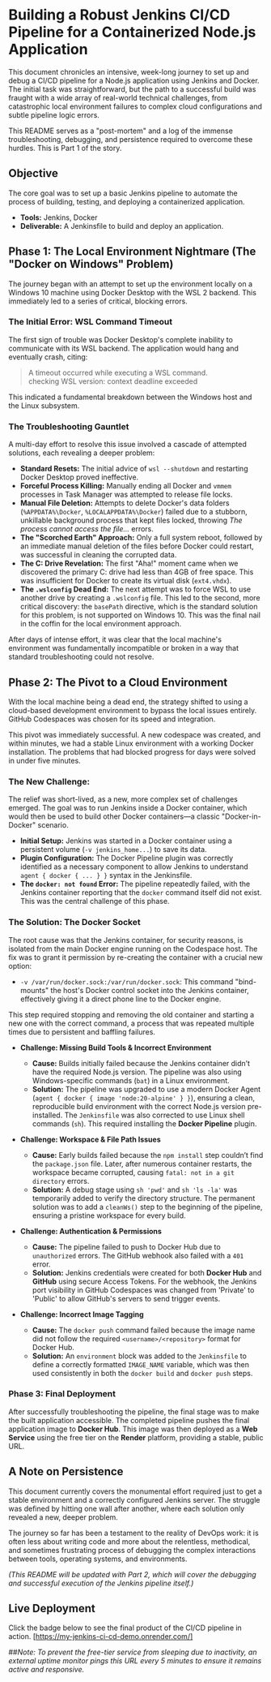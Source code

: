 # Building a Robust Jenkins CI/CD Pipeline for a Containerized Node.js Application

This document chronicles an intensive, week-long journey to set up and debug a CI/CD pipeline for a Node.js application using Jenkins and Docker. The initial task was straightforward, but the path to a successful build was fraught with a wide array of real-world technical challenges, from catastrophic local environment failures to complex cloud configurations and subtle pipeline logic errors.

This README serves as a "post-mortem" and a log of the immense troubleshooting, debugging, and persistence required to overcome these hurdles. This is Part 1 of the story.

## Objective

The core goal was to set up a basic Jenkins pipeline to automate the process of building, testing, and deploying a containerized application.

- **Tools:** Jenkins, Docker  
- **Deliverable:** A Jenkinsfile to build and deploy an application.

## Phase 1: The Local Environment Nightmare (The "Docker on Windows" Problem)

The journey began with an attempt to set up the environment locally on a Windows 10 machine using Docker Desktop with the WSL 2 backend. This immediately led to a series of critical, blocking errors.

### The Initial Error: WSL Command Timeout

The first sign of trouble was Docker Desktop's complete inability to communicate with its WSL backend. The application would hang and eventually crash, citing:

> A timeout occurred while executing a WSL command.  
> checking WSL version: context deadline exceeded  

This indicated a fundamental breakdown between the Windows host and the Linux subsystem.

### The Troubleshooting Gauntlet

A multi-day effort to resolve this issue involved a cascade of attempted solutions, each revealing a deeper problem:

- **Standard Resets:** The initial advice of `wsl --shutdown` and restarting Docker Desktop proved ineffective.  
- **Forceful Process Killing:** Manually ending all Docker and `vmmem` processes in Task Manager was attempted to release file locks.  
- **Manual File Deletion:** Attempts to delete Docker's data folders (`%APPDATA%\Docker`, `%LOCALAPPDATA%\Docker`) failed due to a stubborn, unkillable background process that kept files locked, throwing _The process cannot access the file..._ errors.  
- **The "Scorched Earth" Approach:** Only a full system reboot, followed by an immediate manual deletion of the files before Docker could restart, was successful in cleaning the corrupted data.  
- **The C: Drive Revelation:** The first "Aha!" moment came when we discovered the primary C: drive had less than 4GB of free space. This was insufficient for Docker to create its virtual disk (`ext4.vhdx`).  
- **The `.wslconfig` Dead End:** The next attempt was to force WSL to use another drive by creating a `.wslconfig` file. This led to the second, more critical discovery: the `basePath` directive, which is the standard solution for this problem, is not supported on Windows 10. This was the final nail in the coffin for the local environment approach.  

After days of intense effort, it was clear that the local machine's environment was fundamentally incompatible or broken in a way that standard troubleshooting could not resolve.

## Phase 2: The Pivot to a Cloud Environment

With the local machine being a dead end, the strategy shifted to using a cloud-based development environment to bypass the local issues entirely. GitHub Codespaces was chosen for its speed and integration.

This pivot was immediately successful. A new codespace was created, and within minutes, we had a stable Linux environment with a working Docker installation. The problems that had blocked progress for days were solved in under five minutes.

### The New Challenge:

The relief was short-lived, as a new, more complex set of challenges emerged. The goal was to run Jenkins inside a Docker container, which would then be used to build other Docker containers—a classic "Docker-in-Docker" scenario.

- **Initial Setup:** Jenkins was started in a Docker container using a persistent volume (`-v jenkins_home...`) to save its data.  
- **Plugin Configuration:** The Docker Pipeline plugin was correctly identified as a necessary component to allow Jenkins to understand `agent { docker { ... } }` syntax in the Jenkinsfile.  
- **The `docker: not found` Error:** The pipeline repeatedly failed, with the Jenkins container reporting that the `docker` command itself did not exist. This was the central challenge of this phase.  

### The Solution: The Docker Socket

The root cause was that the Jenkins container, for security reasons, is isolated from the main Docker engine running on the Codespace host. The fix was to grant it permission by re-creating the container with a crucial new option:

- `-v /var/run/docker.sock:/var/run/docker.sock`: This command "bind-mounts" the host's Docker control socket into the Jenkins container, effectively giving it a direct phone line to the Docker engine.

This step required stopping and removing the old container and starting a new one with the correct command, a process that was repeated multiple times due to persistent and baffling failures.

* **Challenge: Missing Build Tools & Incorrect Environment**
    * **Cause:** Builds initially failed because the Jenkins container didn’t have the required Node.js version. The pipeline was also using Windows-specific commands (`bat`) in a Linux environment.
    * **Solution:** The pipeline was upgraded to use a modern Docker Agent (`agent { docker { image 'node:20-alpine' } }`), ensuring a clean, reproducible build environment with the correct Node.js version pre-installed. The `Jenkinsfile` was also corrected to use Linux shell commands (`sh`). This required installing the **Docker Pipeline** plugin.

* **Challenge: Workspace & File Path Issues**
    * **Cause:** Early builds failed because the `npm install` step couldn’t find the `package.json` file. Later, after numerous container restarts, the workspace became corrupted, causing `fatal: not in a git directory` errors.
    * **Solution:** A debug stage using `sh 'pwd'` and `sh 'ls -la'` was temporarily added to verify the directory structure. The permanent solution was to add a `cleanWs()` step to the beginning of the pipeline, ensuring a pristine workspace for every build.

* **Challenge: Authentication & Permissions**
    * **Cause:** The pipeline failed to push to Docker Hub due to `unauthorized` errors. The GitHub webhook also failed with a `401` error.
    * **Solution:** Jenkins credentials were created for both **Docker Hub** and **GitHub** using secure Access Tokens. For the webhook, the Jenkins port visibility in GitHub Codespaces was changed from 'Private' to 'Public' to allow GitHub's servers to send trigger events.

* **Challenge: Incorrect Image Tagging**
    * **Cause:** The `docker push` command failed because the image name did not follow the required `<username>/<repository>` format for Docker Hub.
    * **Solution:** An `environment` block was added to the `Jenkinsfile` to define a correctly formatted `IMAGE_NAME` variable, which was then used consistently in both the `docker build` and `docker push` steps.

### Phase 3: Final Deployment

After successfully troubleshooting the pipeline, the final stage was to make the built application accessible. The completed pipeline pushes the final application image to **Docker Hub**. This image was then deployed as a **Web Service** using the free tier on the **Render** platform, providing a stable, public URL.

## A Note on Persistence

This document currently covers the monumental effort required just to get a stable environment and a correctly configured Jenkins server. The struggle was defined by hitting one wall after another, where each solution only revealed a new, deeper problem.

The journey so far has been a testament to the reality of DevOps work: it is often less about writing code and more about the relentless, methodical, and sometimes frustrating process of debugging the complex interactions between tools, operating systems, and environments.

*(This README will be updated with Part 2, which will cover the debugging and successful execution of the Jenkins pipeline itself.)*

## Live Deployment
Click the badge below to see the final product of the CI/CD pipeline in action.
[https://my-jenkins-ci-cd-demo.onrender.com/]

##*Note: 
To prevent the free-tier service from sleeping due to inactivity, an external uptime monitor pings this URL every 5 minutes to ensure it remains active and responsive.*
